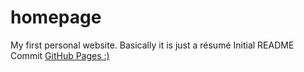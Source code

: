 # homepage
My first personal website. Basically it is just a résumé
Initial README Commit
[GitHub Pages :)](https://dmitrykhvostenko.github.io/homepage/)
